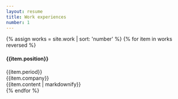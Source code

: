 ```yaml
---
layout: resume
title: Work experiences
number: 1
---
```


{% assign works = site.work | sort: 'number' %}
{% for item in works reversed %}
<div class="meta-info">
  <div class="row">
    <div class="col-md-8 job-title"><h4> {{item.position}}</h4></div>
    <div class="col-md-4 text-right period-time">{{item.period}}</div>
  </div>
  <div class="company"> {{item.company}} </div>
</div>
<div class="position-details">{{item.content | markdownify}}</div>
{% endfor %}
